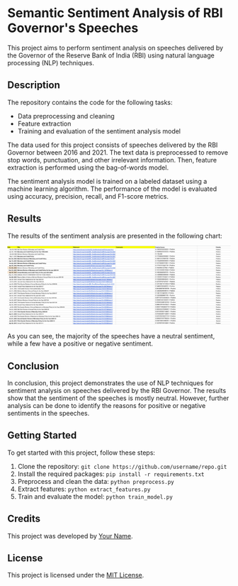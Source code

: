 # Semantic Sentiment Analysis of RBI Governor's Speeches

This project aims to perform sentiment analysis on speeches delivered by the Governor of the Reserve Bank of India (RBI) using natural language processing (NLP) techniques.

## Description

The repository contains the code for the following tasks:

* Data preprocessing and cleaning
* Feature extraction
* Training and evaluation of the sentiment analysis model

The data used for this project consists of speeches delivered by the RBI Governor between 2016 and 2021. The text data is preprocessed to remove stop words, punctuation, and other irrelevant information. Then, feature extraction is performed using the bag-of-words model.

The sentiment analysis model is trained on a labeled dataset using a machine learning algorithm. The performance of the model is evaluated using accuracy, precision, recall, and F1-score metrics.

## Results

The results of the sentiment analysis are presented in the following chart:

![Sentiment Analysis Results](./src/1.png)

As you can see, the majority of the speeches have a neutral sentiment, while a few have a positive or negative sentiment.

## Conclusion

In conclusion, this project demonstrates the use of NLP techniques for sentiment analysis on speeches delivered by the RBI Governor. The results show that the sentiment of the speeches is mostly neutral. However, further analysis can be done to identify the reasons for positive or negative sentiments in the speeches.

## Getting Started

To get started with this project, follow these steps:

1. Clone the repository: `git clone https://github.com/username/repo.git`
2. Install the required packages: `pip install -r requirements.txt`
3. Preprocess and clean the data: `python preprocess.py`
4. Extract features: `python extract_features.py`
5. Train and evaluate the model: `python train_model.py`

## Credits

This project was developed by [Your Name](https://github.com/username).

## License

This project is licensed under the [MIT License](https://opensource.org/licenses/MIT).

